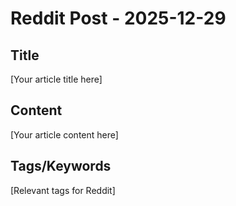 # Reddit Post - 2025-12-29

## Title
[Your article title here]

## Content
[Your article content here]

## Tags/Keywords
[Relevant tags for Reddit]
